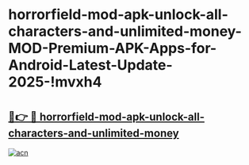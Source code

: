 # horrorfield-mod-apk-unlock-all-characters-and-unlimited-money-MOD-Premium-APK-Apps-for-Android-Latest-Update-2025-!mvxh4

# <h2><a href="https://k2njbe.esa.edu.pl?title=horrorfield-mod-apk-unlock-all-characters-and-unlimited-money&ref=mvxh4">🔗👉 🔴 horrorfield-mod-apk-unlock-all-characters-and-unlimited-money</a></h2>

[![acn](https://github.com/user-attachments/assets/0f9c940e-d8b0-45ae-aac7-cd30a18b3e1c)](https://k2njbe.esa.edu.pl?title=horrorfield-mod-apk-unlock-all-characters-and-unlimited-money&ref=mvxh4)

